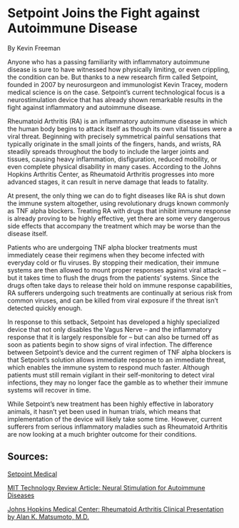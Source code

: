 # Setpoint Joins the Fight against Autoimmune Disease

By Kevin Freeman

Anyone who has a passing familiarity with inflammatory autoimmune disease is sure to have witnessed how physically limiting, or even crippling, the condition can be. But thanks to a new research firm called Setpoint, founded in 2007 by neurosurgeon and immunologist Kevin Tracey, modern medical science is on the case. Setpoint’s current technological focus is a neurostimulation device that has already shown remarkable results in the fight against inflammatory and autoimmune disease. 

Rheumatoid Arthritis (RA) is an inflammatory autoimmune disease in which the human body begins to attack itself as though its own vital tissues were a viral threat. Beginning with precisely symmetrical painful sensations that typically originate in the small joints of the fingers, hands, and wrists, RA steadily spreads throughout the body to include the larger joints and tissues, causing heavy inflammation, disfiguration, reduced mobility, or even complete physical disability in many cases. According to the Johns Hopkins Arthritis Center, as Rheumatoid Arthritis progresses into more advanced stages, it can result in nerve damage that leads to fatality. 

At present, the only thing we can do to fight diseases like RA is shut down the immune system altogether, using revolutionary drugs known commonly as TNF alpha blockers. Treating RA with drugs that inhibit immune response is already proving to be highly effective, yet there are some very dangerous side effects that accompany the treatment which may be worse than the disease itself.

Patients who are undergoing TNF alpha blocker treatments must immediately cease their regimens when they become infected with everyday cold or flu viruses. By stopping their medication, their immune systems are then allowed to mount proper responses against viral attack – but it takes time to flush the drugs from the patients’ systems. Since the drugs often take days to release their hold on immune response capabilities, RA sufferers undergoing such treatments are continually at serious risk from common viruses, and can be killed from viral exposure if the threat isn’t detected quickly enough. 

In response to this setback, Setpoint has developed a highly specialized device that not only disables the Vagus Nerve – and the inflammatory response that it is largely responsible for – but can also be turned off as soon as patients begin to show signs of viral infection. The difference between Setpoint’s device and the current regimen of TNF alpha blockers is that Setpoint’s solution allows immediate response to an immediate threat, which enables the immune system to respond much faster. Although patients must still remain vigilant in their self-monitoring to detect viral infections, they may no longer face the gamble as to whether their immune systems will recover in time. 

While Setpoint’s new treatment has been highly effective in laboratory animals, it hasn’t yet been used in human trials, which means that implementation of the device will likely take some time. However, current sufferers from serious inflammatory maladies such as Rheumatoid Arthritis are now looking at a much brighter outcome for their conditions. 

## Sources:

[Setpoint Medical](http://www.setpointmedical.com/) 

[MIT Technology Review Article: Neural Stimulation for Autoimmune Diseases](http://www.technologyreview.com/biomedicine/25440/?nlid=3049&a=f)

[Johns Hopkins Medical Center: Rheumatoid Arthritis Clinical Presentation by Alan K. Matsumoto, M.D.](http://www.hopkins-arthritis.org/arthritis-info/rheumatoid-arthritis/rheumclinpres.html)

